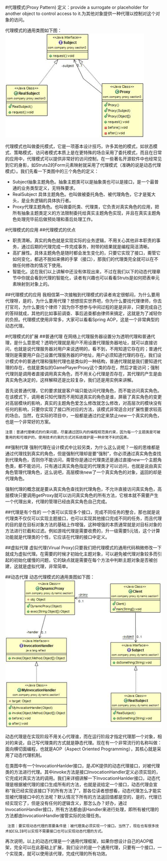 #代理模式(Proxy Pattern) 
定义：provide a surrogate or placeholder for another object to control access to it.为其他对象提供一种代理以控制对这个对象的访问。  

代理模式的通用类图如下图：  
![Alt text](proxy.jpg "代理模式类图")

代理模式也叫做委托模式，它是一项基本设计技巧，许多其他的模式，如状态模式、策略模式、访问者模式本质上是在更特殊的场合采用了委托模式，而且在日常的应用中，代理模式可以提供非常好的访问控制，在一些著名开源软件中也经常见到它的身影，如Struts2的Form元素映射就采用了代理模式（准确的说是动态代理模式）。我们先看一下类图中的三个角色的定义：

- Subject抽象主题角色。抽象主题类可以是抽象类也可以是接口，是一个最普通的业务类型定义，无特殊要求。
- RealSubject 具体主题角色。也叫做被委托角色、被代理角色，它才是冤大头，是业务逻辑的具体执行者。 
- Proxy代理主题角色。也叫做委托类、代理类，它负责对真实角色的应用，把所有抽象主题类定义的方法限制委托给真实主题角色实现，并且在真实主题角色处理完毕前后做预处理和善后处理工作。

#代理模式的应用
##代理模式的优点
 * 职责清晰。真实的角色就是实现实际的业务逻辑，不用关心其他非本职责的事务，通过后期的代理完成一件完成事务，附带的结果就是编程简洁清晰。 
 * 高扩展性。具体主题角色是随时都会发生变化的，只要它实现了接口，甭管它如何变化，都逃不脱如来佛的手掌（接口），那我们的代理类完全就可以在不做任何修改的情况下使用。
 * 智能化。这在我们以上讲解中还没有体现出来，不过在我们以下的动态代理章节中你就会看到代理的智能化，读者有兴趣也可以看看Struts是如何把表单元素映射到对象上的。 
 
##代理模式的应用
我相信第一次接触到代理模式的读者肯定很郁闷，为什么要用代理呀，是的，为什么要用代理？想想现实世界吧，你为什么要找代理律师，你去打官司，为什么要找个律师？因为你不想参与中间过程的是是非非，只要完成自己的答辩就成，其他的比如事前调查、事后追查都由律师来搞定，这就是为了减轻你的负担。代理模式使用非常多，大家可以看看Spring AOP，这是一个非常典型的动态代理。  

 
#代理模式的扩展
##普通代理
 在网络上代理服务器设置分为透明代理和普通代理，是什么意思呢？透明代理就是用户不用设置代理服务器地址，就可以直接访问，也就是说代理服务器对用户来说透明的，看不到，不用知道它存在的；普通代理则是需要用户自己设置代理服务器的IP地址，用户必须知道代理的存在。我们设计模式中的普通代理和强制代理也是类似的一种结构，普通代理就是我们要知道代理的存在，也就是类似的GamePlayerProxy这个类的存在，然后才能访问；强制代理则是调用者直接调用真实角色，而不用关心代理是否存在，其代理的产生是由真实角色决定的，这样解释还是比较复杂，我们还是用实例来讲解。  

首先说普通代理，它的要求就是客户端只能访问代理角色，而不能访问真实角色。在该模式下，调用者只知代理而不用知道真实的角色是谁，屏蔽了真实角色的变更对高层模块的影响，真实的主题角色爱怎么修改就怎么修改，对高层次的模块没有任何的影响，只要你实现了接口所对应的方法，该模式非常适合对扩展性要求较高的场合。当然，在实际的项目中，一般都是通过约定来禁止new一个真实的角色，也是一个非常好的方案。  

    注意：普通代理模式的约束问题，尽量通过团队内的编程规范类约束，因为每一个主题类是可被重用的和可维护的，使用技术约束的方式对系统维护是一种非常不利的因素。


##强制代理
强制代理在设计模式中比较另类，为什么这么说呢？一般的思维都是通过代理找到真实的角色，但是强制代理却是要“强制”，你必须通过真实角色查找到代理角色，否则你不能访问，甭管你是通过代理类还是通过直接new一个主题角色类，都不能访问，只有通过真实角色指定的代理类才可以访问，也就是说由真实角色管理代理角色，这么说吧，高层模块new了一个真实角色的对象，返回的却是代理角色。  

强制代理的概念就是要从真实角色查找到代理角色，不允许直接访问真实角色，高层模块只要调用getProxy就可以访问真实角色的所有方法，它根本就不需要产生一个代理出来，代理的管理已经由真实角色自己完成。  


##代理是有个性的
一个类可以实现多个接口，完成不同任务的整合，那也就是说代理类不仅仅可以实现主题接口，也可以实现其他接口完成不同的任务，而且代理的目的是在目标对象方法的基础上作增强，这种增强的本质通常就是对目标对象的方法进行拦截和过滤。例如游戏代理是需要收费的，升一级需要5元钱，这个计算功能就是代理类的个性，它应该在代理的接口中定义。  


##虚拟代理
虚拟代理(Virual Proxy)只要我们把代理模式的通用代码稍微修改一下就成为虚拟代理。在需要的时候才初始化主题对象，可以避免被代理对象较多而引起的初始化缓慢的问题，它的缺点就是需要在每个方法中判断主题对象是否被创建，这就是虚拟代理，非常简单。  


##动态代理
动态代理模式的通用类图如下图：  
![Alt text](dynamicproxy.jpg "动态代理模式类图")

动态代理是在实现阶段不用关心代理谁，而在运行阶段才指定代理那一个对象，相对的来说，自己写代理类的方式就是静态代理。现在有一个非常流行的名称叫做：面向横切面编程，也就是AOP（Aspect Oriented Programming），其核心就是采用了动态代理机制。  

在类图中有一个InvocationHanlder接口，是JDK提供的动态代理接口，对被代理类的方法进行代理。其中invoke方法是接口InvocationHandler定义必须实现的，它完成对真实方法的调用。我们来详细讲解一下InvocationHanlder接口，动态代理是根据被代理的接口生成所有的方法，也就是说给定一个接口，动态代理会宣称“我已经实现该接口下的所有方法了”，那各位读者想想看，动态代理怎么才能实现被代理接口中的方法呢？默认情况下所有的方法返回值都是空的，是的，代理已经实现它了，但是没有任何的逻辑含义，那怎么办？好办，通过InvocationHandler接口，所有方法都由该Handler来进行处理，即所有被代理的方法都由InvocationHandler接管实际的处理任务。  

     注意：要实现动态代理的首要条件是：被代理类必须实现一个接口。当然了，现在也有很多技术如CGLIB可以实现不需要接口也可以实现动态代理的方式。  

再次说明，以上的动态代理是一个通用代理框架，如果你想设计自己的AOP框架，完全可以在此基础上扩展，我们设计的是一个通用代理，只要有一个接口，一个实现类，就可以使用该代理，完成代理的所有功效。